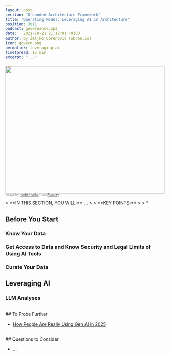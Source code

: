 ```yaml
---
layout: post
section: "Grounded Architecture Framework"
title: "Operating Model: Leveraging AI in Architecture"
position: 3011
podcast: governance.mp3
date:   2021-10-21 21:12:01 +0100
author: by Željko Obrenović (obren.io)
icon: govern.png
permalink: leveraging-ai
timetoread: 15 min
excerpt: "..."

---
```

<img style="margin-top: -20px; width: 100%; height: 400px; object-fit: cover" 
     src="assets/images/arch/greece-1594689_1920.jpg">
<div style="font-size: 70%; margin-top: -16px; color: grey; margin-bottom: 12px">
Image by <a href="https://pixabay.com/nl/users/nonbirinonko-3101900/?utm_source=link-attribution&amp;utm_medium=referral&amp;utm_campaign=image&amp;utm_content=1594689">nonbirinonko</a> from <a href="https://pixabay.com/nl//?utm_source=link-attribution&amp;utm_medium=referral&amp;utm_campaign=image&amp;utm_content=1594689">Pixabay</a>
</div>
> **IN THIS SECTION, YOU WILL:** ...
>
> **KEY POINTS:**
>
> * 
<style>
 .quote {
     border-left: 8px solid #d9ead3;
     padding-left: 36px;
     margin-top: 30px;
     margin-bottom: 40px;
     font-size: 140%;
     font-style: normal;
     color:#888;
 }
    @media only screen and (max-width: 768px) {
        [class="quote"] {
            display: none;
        }
    }
</style>

## Before You Start

### Know Your Data

### Get Access to Data and Know Security and Legal Limits of Using AI Tools

### Curate Your Data

## Leveraging AI

### LLM Analyses

<br>
## To Probe Further

* [How People Are Really Using Gen AI in 2025](https://hbr.org/2025/04/how-people-are-really-using-gen-ai-in-2025)

<br>
## Questions to Consider

* ...